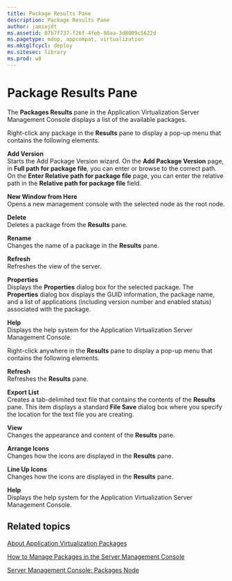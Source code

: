 ```yaml
---
title: Package Results Pane
description: Package Results Pane
author: jamiejdt
ms.assetid: 07b7f737-f26f-4feb-88aa-3d8009c5622d
ms.pagetype: mdop, appcompat, virtualization
ms.mktglfcycl: deploy
ms.sitesec: library
ms.prod: w8
---
```



# Package Results Pane


The **Packages Results** pane in the Application Virtualization Server Management Console displays a list of the available packages.

Right-click any package in the **Results** pane to display a pop-up menu that contains the following elements.

<a href="" id="add-version"></a>**Add Version**  
Starts the Add Package Version wizard. On the **Add Package Version** page, in **Full path for package file**, you can enter or browse to the correct path. On the **Enter Relative path for package file** page, you can enter the relative path in the **Relative path for package file** field.

<a href="" id="new-window-from-here"></a>**New Window from Here**  
Opens a new management console with the selected node as the root node.

<a href="" id="delete"></a>**Delete**  
Deletes a package from the **Results** pane.

<a href="" id="rename"></a>**Rename**  
Changes the name of a package in the **Results** pane.

<a href="" id="refresh"></a>**Refresh**  
Refreshes the view of the server.

<a href="" id="properties"></a>**Properties**  
Displays the **Properties** dialog box for the selected package. The **Properties** dialog box displays the GUID information, the package name, and a list of applications (including version number and enabled status) associated with the package.

<a href="" id="help"></a>**Help**  
Displays the help system for the Application Virtualization Server Management Console.

Right-click anywhere in the **Results** pane to display a pop-up menu that contains the following elements.

<a href="" id="refresh"></a>**Refresh**  
Refreshes the **Results** pane.

<a href="" id="export-list"></a>**Export List**  
Creates a tab-delimited text file that contains the contents of the **Results** pane. This item displays a standard **File Save** dialog box where you specify the location for the text file you are creating.

<a href="" id="view"></a>**View**  
Changes the appearance and content of the **Results** pane.

<a href="" id="arrange-icons"></a>**Arrange Icons**  
Changes how the icons are displayed in the **Results** pane.

<a href="" id="line-up-icons"></a>**Line Up Icons**  
Changes how the icons are displayed in the **Results** pane.

<a href="" id="help"></a>**Help**  
Displays the help system for the Application Virtualization Server Management Console.

## Related topics


[About Application Virtualization Packages](about-application-virtualization-packages.md)

[How to Manage Packages in the Server Management Console](how-to-manage-packages-in-the-server-management-console.md)

[Server Management Console: Packages Node](server-management-console-packages-node.md)

 

 






